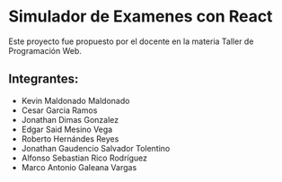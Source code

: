 # Simulador de Examenes con React
Este proyecto fue propuesto por el docente en la materia Taller de Programación Web.

## Integrantes:
* Kevin Maldonado Maldonado
* Cesar Garcia Ramos
* Jonathan Dimas Gonzalez
* Edgar Said Mesino Vega
* Roberto Hernándes Reyes
* Jonathan Gaudencio Salvador Tolentino
* Alfonso Sebastian Rico Rodríguez
* Marco Antonio Galeana Vargas


